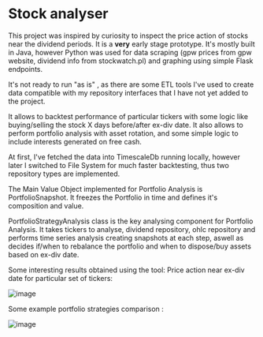 # Stock analyser

This project was inspired by curiosity to inspect the price action of stocks near the dividend periods.
It is a **very** early stage prototype. It's mostly built in Java, however Python was used for data scraping (gpw prices from gpw website, dividend info from stockwatch.pl) and graphing using simple Flask endpoints.

It's not ready to run "as is" , as there are some ETL tools I've used to create data compatible with my repository interfaces that I have not yet added to the project.

It allows to backtest performance of particular tickers with some logic like buying/selling the stock X days before/after ex-div date.
It also allows to perform portfolio analysis with asset rotation, and some simple logic to include interests generated on free cash.

At first, I've fetched the data into TimescaleDb running locally, however later I switched to File System for much faster backtesting, thus two repository types are implemented.

The Main Value Object implemented for Portfolio Analysis is PortfolioSnapshot. It freezes the Portfolio in time and defines it's composition and value.

PortfolioStrategyAnalysis class is the key analysing component for Portfolio Analysis. It takes tickers to analyse, dividend repository, ohlc repository and performs time series analysis creating snapshots at each step, aswell as decides if/when to rebalance the portfolio and when to dispose/buy assets based on ex-div date.

Some interesting results obtained using the tool:
Price action near ex-div date for particular set of tickers:

![image](https://github.com/adam7171512/gpw_div_backtest/assets/117537530/44c12a47-51d7-4063-a9d6-fda61b2c76cd)


Some example portfolio strategies comparison :

![image](https://github.com/adam7171512/gpw_div_backtest/assets/117537530/4562f403-25f8-4024-911c-a98f6fe1c57f)

